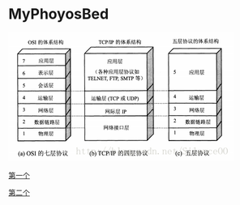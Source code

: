 # MyPhoyosBed
![sc](计算机网络images/20170822222325781.png)

[第一个](计算机网络学习/计算机网络理解.md)

[第二个](Export-4f4c2c04-7aab-4473-8fa1-8766e0fc41aa/image/5-b3772cd2-c6c8-4d4d-8877-fd31ddeebc49.md)
